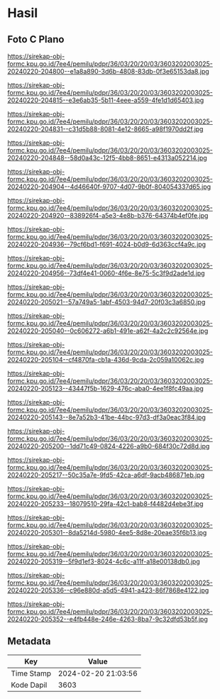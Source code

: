 # Hasil

## Foto C Plano

https://sirekap-obj-formc.kpu.go.id/7ee4/pemilu/pdpr/36/03/20/20/03/3603202003025-20240220-204800--e1a8a890-3d6b-4808-83db-0f3e65153da8.jpg

https://sirekap-obj-formc.kpu.go.id/7ee4/pemilu/pdpr/36/03/20/20/03/3603202003025-20240220-204815--e3e6ab35-5b11-4eee-a559-4fe1d1d65403.jpg

https://sirekap-obj-formc.kpu.go.id/7ee4/pemilu/pdpr/36/03/20/20/03/3603202003025-20240220-204831--c31d5b88-8081-4e12-8665-a98f1970dd2f.jpg

https://sirekap-obj-formc.kpu.go.id/7ee4/pemilu/pdpr/36/03/20/20/03/3603202003025-20240220-204848--58d0a43c-12f5-4bb8-8651-e4313a052214.jpg

https://sirekap-obj-formc.kpu.go.id/7ee4/pemilu/pdpr/36/03/20/20/03/3603202003025-20240220-204904--4d46640f-9707-4d07-9b0f-804054337d65.jpg

https://sirekap-obj-formc.kpu.go.id/7ee4/pemilu/pdpr/36/03/20/20/03/3603202003025-20240220-204920--838926f4-a5e3-4e8b-b376-64374b4ef0fe.jpg

https://sirekap-obj-formc.kpu.go.id/7ee4/pemilu/pdpr/36/03/20/20/03/3603202003025-20240220-204936--79cf6bd1-f691-4024-b0d9-6d363ccf4a9c.jpg

https://sirekap-obj-formc.kpu.go.id/7ee4/pemilu/pdpr/36/03/20/20/03/3603202003025-20240220-204956--73df4e41-0060-4f6e-8e75-5c3f9d2ade1d.jpg

https://sirekap-obj-formc.kpu.go.id/7ee4/pemilu/pdpr/36/03/20/20/03/3603202003025-20240220-205021--57a749a5-1abf-4503-94d7-20f03c3a6850.jpg

https://sirekap-obj-formc.kpu.go.id/7ee4/pemilu/pdpr/36/03/20/20/03/3603202003025-20240220-205040--0c606272-a6b1-491e-a62f-4a2c2c92564e.jpg

https://sirekap-obj-formc.kpu.go.id/7ee4/pemilu/pdpr/36/03/20/20/03/3603202003025-20240220-205104--cf4870fa-cb1a-436d-9cda-2c059a10062c.jpg

https://sirekap-obj-formc.kpu.go.id/7ee4/pemilu/pdpr/36/03/20/20/03/3603202003025-20240220-205123--43447f5b-1629-476c-aba0-4ee1f8fc49aa.jpg

https://sirekap-obj-formc.kpu.go.id/7ee4/pemilu/pdpr/36/03/20/20/03/3603202003025-20240220-205143--8e7a52b3-41be-44bc-97d3-df3a0eac3f84.jpg

https://sirekap-obj-formc.kpu.go.id/7ee4/pemilu/pdpr/36/03/20/20/03/3603202003025-20240220-205200--1dd71c49-0824-4226-a9b0-684f30c72d8d.jpg

https://sirekap-obj-formc.kpu.go.id/7ee4/pemilu/pdpr/36/03/20/20/03/3603202003025-20240220-205217--50c35a7e-9fd5-42ca-a6df-9acb486871eb.jpg

https://sirekap-obj-formc.kpu.go.id/7ee4/pemilu/pdpr/36/03/20/20/03/3603202003025-20240220-205233--18079510-29fa-42c1-bab8-f4482d4ebe3f.jpg

https://sirekap-obj-formc.kpu.go.id/7ee4/pemilu/pdpr/36/03/20/20/03/3603202003025-20240220-205301--8da5214d-5980-4ee5-8d8e-20eae35f6b13.jpg

https://sirekap-obj-formc.kpu.go.id/7ee4/pemilu/pdpr/36/03/20/20/03/3603202003025-20240220-205319--5f9d1ef3-8024-4c6c-a11f-a18e00138db0.jpg

https://sirekap-obj-formc.kpu.go.id/7ee4/pemilu/pdpr/36/03/20/20/03/3603202003025-20240220-205336--c96e880d-a5d5-4941-a423-86f7868e4122.jpg

https://sirekap-obj-formc.kpu.go.id/7ee4/pemilu/pdpr/36/03/20/20/03/3603202003025-20240220-205352--e4fb448e-246e-4263-8ba7-9c32dfd53b5f.jpg


## Metadata

| Key        | Value               |
| ---------- | ------------------- |
| Time Stamp | 2024-02-20 21:03:56 |
| Kode Dapil | 3603                |



